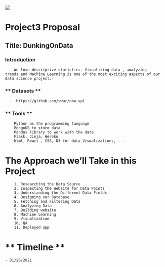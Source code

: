 
![](https://cdn.nba.net/nba-drupal-prod/2020-04/Video_T1_Hero_TopVideo.jpg)


# **Project3 Proposal**
 


## **Title**: DunkingOnData


### **Introduction**
   
      - We love descriptive statistics. Visualizing data , analyzing trends and Machine Learning is one of the most exciting aspects of our data science project.- 
      
### ** Datasets **
     
      
      -  https://github.com/swar/nba_api
          
###  ** Tools **
        
        Python as the programming language
        MongoDB to store data
        Pandas library to work with the data
        Flask, Jinja, Heroku 
        html, React , CSS, D3 for data Visualizations, . -
        
# **The Approach we’ll Take in this Project**

        1. Researching the Data Source
        2. Inspecting the Website for Data Points
        3. Understanding the Different Data Fields
        4. Designing our Database
        5. Fetching and Filtering Data
        6. Analyzing Data 
        7. Building website
        8. Machine Learning
        9. Visualization
        10. QA
        11. Deployed app
    



# ** Timeline **

    - 01/26/2021
    
